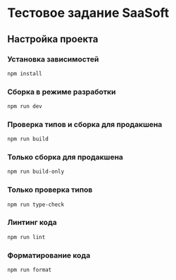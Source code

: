# Тестовое задание SaaSoft

## Настройка проекта

### Установка зависимостей

```sh
npm install
```

### Сборка в режиме разработки

```sh
npm run dev
```

### Проверка типов и сборка для продакшена

```sh
npm run build
```

### Только сборка для продакшена

```sh
npm run build-only
```

### Только проверка типов

```sh
npm run type-check
```

### Линтинг кода

```sh
npm run lint
```

### Форматирование кода

```sh
npm run format
```
